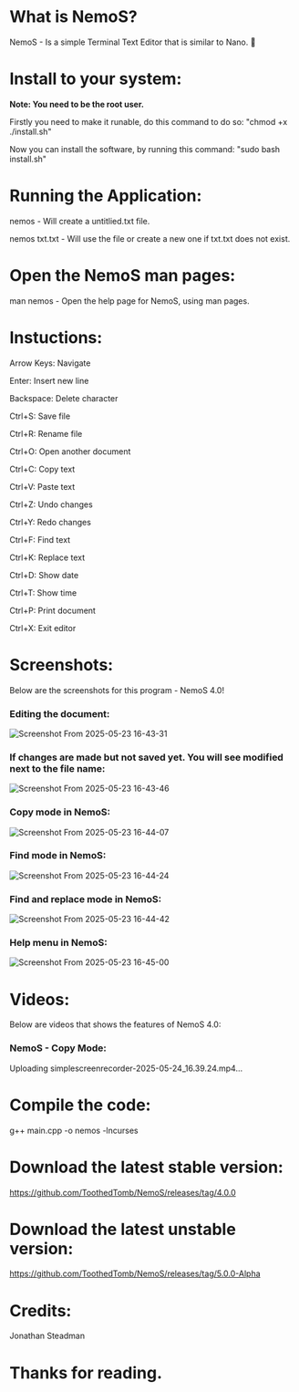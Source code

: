 # What is NemoS?
NemoS - Is a simple Terminal Text Editor that is similar to Nano. 🙂

# Install to your system:
**Note: You need to be the root user.**

Firstly you need to make it runable, do this command to do so: "chmod +x ./install.sh"

Now you can install the software, by running this command: "sudo bash install.sh" 

# Running the Application:
nemos - Will create a untitlied.txt file.

nemos txt.txt - Will use the file or create a new one if txt.txt does not exist.

# Open the NemoS man pages:
man nemos - Open the help page for NemoS, using man pages. 

# Instuctions:

 Arrow Keys: Navigate

 Enter: Insert new line
 
 Backspace: Delete character
 
 Ctrl+S: Save file
 
 Ctrl+R: Rename file
 
 Ctrl+O: Open another document
 
 Ctrl+C: Copy text
 
 Ctrl+V: Paste text
 
 Ctrl+Z: Undo changes
 
 Ctrl+Y: Redo changes
 
 Ctrl+F: Find text
 
 Ctrl+K: Replace text
 
 Ctrl+D: Show date
 
 Ctrl+T: Show time
 
 Ctrl+P: Print document
 
 Ctrl+X: Exit editor

# Screenshots:
Below are the screenshots for this program - NemoS 4.0!
<h3>Editing the document:</h3>

![Screenshot From 2025-05-23 16-43-31](https://github.com/user-attachments/assets/bcb342ce-7c00-4863-82cc-b0caa28de422)

<h3>If changes are made but not saved yet. You will see modified next to the file name:</h3>

![Screenshot From 2025-05-23 16-43-46](https://github.com/user-attachments/assets/56665050-29df-49a9-bb36-427b52afdc18)

<h3>Copy mode in NemoS:</h3>

![Screenshot From 2025-05-23 16-44-07](https://github.com/user-attachments/assets/b12310d4-4660-48ce-aae9-7dc983a15c25)

<h3>Find mode in NemoS:</h3>

![Screenshot From 2025-05-23 16-44-24](https://github.com/user-attachments/assets/b8826c92-70d0-4173-924c-171f04509059)

<h3>Find and replace mode in NemoS: </h3>

![Screenshot From 2025-05-23 16-44-42](https://github.com/user-attachments/assets/c0f1cdc3-cbc2-432f-98e4-65470b06e73d)

<h3>Help menu in NemoS:</h3>

![Screenshot From 2025-05-23 16-45-00](https://github.com/user-attachments/assets/2978a26e-dd1c-4fd1-8794-a52f4daffae5)

# Videos:
Below are videos that shows the features of NemoS 4.0:
<h3>NemoS - Copy Mode:</h3>

Uploading simplescreenrecorder-2025-05-24_16.39.24.mp4…

# Compile the code:

g++ main.cpp -o nemos -lncurses


# Download the latest stable version:

https://github.com/ToothedTomb/NemoS/releases/tag/4.0.0

# Download the latest unstable version:

https://github.com/ToothedTomb/NemoS/releases/tag/5.0.0-Alpha

# Credits:
Jonathan Steadman

# Thanks for reading. 
